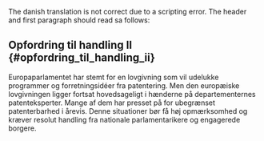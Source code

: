 The danish translation is not correct due to a scripting error. The
header and first paragraph should read sa follows:

## Opfordring til handling II {#opfordring_til_handling_ii}

Europaparlamentet har stemt for en lovgivning som vil udelukke
programmer og forretningsidéer fra patentering. Men den europæiske
lovgivningen ligger fortsat hovedsageligt i hænderne på departementernes
patenteksperter. Mange af dem har presset på for ubegrænset
patenterbarhed i årevis. Denne situationer bør få høj opmærksomhed og
kræver resolut handling fra nationale parlamentarikere og engagerede
borgere.
